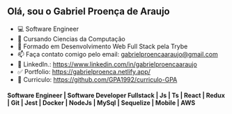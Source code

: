 ## Olá, sou o Gabriel Proença de Araujo 
- 💻 Software Engineer
- 🌱 Cursando Ciencias da Computação
- 🌱 Formado em Desenvolvimento Web Full Stack pela Trybe
- 📫 Faça contato comigo pelo email: gabrielproencaaraujo@gmail.com
- 🧐 LinkedIn.: https://www.linkedin.com/in/gabrielproencaaraujo
- ✅ Portfolio: https://gabrielproenca.netlify.app/
- 📝 Curriculo: https://github.com/GPA1992/curriculo-GPA
#### Software Engineer | Software Developer Fullstack | Js | Ts | React | Redux | Git | Jest | Docker | NodeJs | MySql | Sequelize | Mobile | AWS




